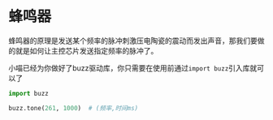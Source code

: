 # 蜂鸣器  

蜂鸣器的原理是发送某个频率的脉冲刺激压电陶瓷的震动而发出声音，那我们要做的就是如何让主控芯片发送指定频率的脉冲了。

小喵已经为你做好了buzz驱动库，你只需要在使用前通过`import buzz`引入库就可以了

```python
import buzz 

buzz.tone(261, 1000)  # (频率,时间ms)

```
